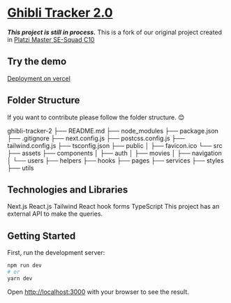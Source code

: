 # [Ghibli Tracker 2.0](http://se-tracker.vercel.app)
___This project is still in process.___
This is a fork of our original project created in [Platzi Master SE-Squad C10](https://github.com/C10-Ghibli-s/FE-Studio-Ghibli-Tracker)
## Try the demo
[Deployment on vercel](http://se-tracker.vercel.app)

## Folder Structure
If you want to contribute please follow the folder structure. 😊

ghibli-tracker-2
├── README.md
├── node_modules
├── package.json
├── .gitignore
├── next.config.js
├── postcss.config.js
├── tailwind.config.js
├── tsconfig.json
├── public
│   ├── favicon.ico
└── src
    ├── assets
    ├── components
    │   ├── auth
    │   ├── movies
    │   ├── navigation
    │   └── users
    ├── helpers
    ├── hooks
    ├── pages
    ├── services
    ├── styles
    ├── utils

## Technologies and Libraries
Next.js
React.js
Tailwind
React hook forms
TypeScript
This project has an external API to make the queries.
## Getting Started

First, run the development server:

```bash
npm run dev
# or
yarn dev
```

Open [http://localhost:3000](http://localhost:3000) with your browser to see the result.



